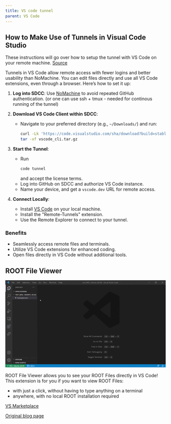 ```yaml
---
title: VS code tunnel
parent: VS Code
---
```


## How to Make Use of Tunnels in Visual Code Studio

These instructions will go over how to setup the tunnel with VS Code on your remote machine. [Source](https://code.visualstudio.com/docs/remote/tunnels)

Tunnels in VS Code allow remote access with fewer logins and better usability than NoMachine. You can edit files directly and use all VS Code extensions, even through a browser. Here’s how to set it up:  

1. **Log into SDCC**: Use [NoMachine](no-machine.md) to avoid repeated GitHub authentication.
(or one can use ssh + tmux - needed for continous running of the tunnel) 
3. **Download VS Code Client within SDCC**:  
   - Navigate to your preferred directory (e.g., `~/Downloads/`) and run:  

     ```bash
     curl -Lk 'https://code.visualstudio.com/sha/download?build=stable&os=cli-alpine-x64' --output vscode_cli.tar.gz
     tar -xf vscode_cli.tar.gz
     ```

4. **Start the Tunnel**:  
   - Run 
     ```bash
     code tunnel
     ```
      and accept the license terms.  
   - Log into GitHub on SDCC and authorize VS Code instance.  
   - Name your device, and get a `vscode.dev` URL for remote access.  
5. **Connect Locally**:  
   - Install [VS Code](https://visualstudio.microsoft.com/) on your local machine.  
   - Install the "Remote-Tunnels" extension.  
   - Use the Remote Explorer to connect to your tunnel.  

### Benefits

- Seamlessly access remote files and terminals.  
- Utilize VS Code extensions for enhanced coding.  
- Open files directly in VS Code without additional tools.

## ROOT File Viewer

![alt text](/img/vscode_extension_announcement.gif)

ROOT File Viewer allows you to see your ROOT Files directly in VS Code! This extension is for you if you want to view ROOT Files:
- with just a click, without having to type anything on a terminal
- anywhere, with no local ROOT installation required


[VS Marketplace](https://marketplace.visualstudio.com/items?itemName=albertopdrf.root-file-viewer)


[Original blog page](https://root.cern/blog/vscode-extension-announcement/) 


